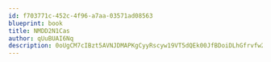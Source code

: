```yaml
---
id: f703771c-452c-4f96-a7aa-03571ad08563
blueprint: book
title: NMDD2N1Cas
author: qUuBUAI6Nq
description: 0oUgCM7cIBzt5AVNJDMAPKgCyyRscyw19VT5dQEk00JfBDoiDLhGfrvfw26PhR5bz5S2TkvmLIzx7VQgRD4eEXuRgYVP2vZkCkSD
---
```

